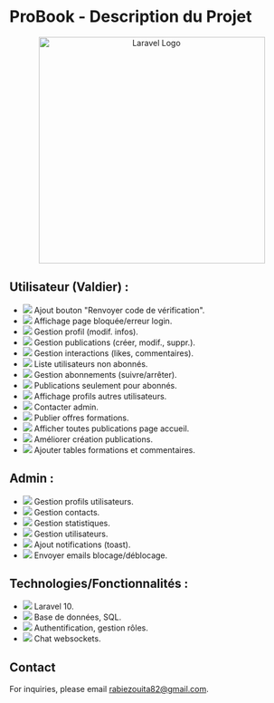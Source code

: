# ProBook - Description du Projet

<p align="center">
  <a href="https://laravel.com" target="_blank">
    <img src="https://raw.githubusercontent.com/laravel/art/master/logo-lockup/5%20SVG/2%20CMYK/1%20Full%20Color/laravel-logolockup-cmyk-red.svg"
      width="400" alt="Laravel Logo">
  </a>
</p>

## Utilisateur (Valdier) :

- <img src="https://img.icons8.com/ios/20/000000/plus.png"/> Ajout bouton "Renvoyer code de vérification".
- <img src="https://img.icons8.com/ios/20/000000/website-error.png"/> Affichage page bloquée/erreur login.
- <img src="https://img.icons8.com/ios/20/000000/edit-user.png"/> Gestion profil (modif. infos).
- <img src="https://img.icons8.com/ios/20/000000/edit-property.png"/> Gestion publications (créer, modif., suppr.).
- <img src="https://img.icons8.com/ios/20/000000/facebook-like.png"/> Gestion interactions (likes, commentaires).
- <img src="https://img.icons8.com/ios/20/000000/user-group-man-man.png"/> Liste utilisateurs non abonnés.
- <img src="https://img.icons8.com/ios/20/000000/subscription.png"/> Gestion abonnements (suivre/arrêter).
- <img src="https://img.icons8.com/ios/20/000000/visible.png"/> Publications seulement pour abonnés.
- <img src="https://img.icons8.com/ios/20/000000/conference-background-selected.png"/> Affichage profils autres utilisateurs.
- <img src="https://img.icons8.com/ios/20/000000/phone-message.png"/> Contacter admin.
- <img src="https://img.icons8.com/ios/20/000000/course.png"/> Publier offres formations.
- <img src="https://img.icons8.com/ios/20/000000/visible.png"/> Afficher toutes publications page accueil.
- <img src="https://img.icons8.com/ios/20/000000/pencil.png"/> Améliorer création publications.
- <img src="https://img.icons8.com/ios/20/000000/add-database.png"/> Ajouter tables formations et commentaires.

## Admin :

- <img src="https://img.icons8.com/ios/20/000000/user-male-circle.png"/> Gestion profils utilisateurs.
- <img src="https://img.icons8.com/ios/20/000000/ringing-phone.png"/> Gestion contacts.
- <img src="https://img.icons8.com/ios/20/000000/statistics.png"/> Gestion statistiques.
- <img src="https://img.icons8.com/ios/20/000000/manage-users.png"/> Gestion utilisateurs.
- <img src="https://img.icons8.com/ios/20/000000/notification.png"/> Ajout notifications (toast).
- <img src="https://img.icons8.com/ios/20/000000/email-send.png"/> Envoyer emails blocage/déblocage.

## Technologies/Fonctionnalités :

- <img src="https://img.icons8.com/color/20/000000/laravel.png"/> Laravel 10.
- <img src="https://img.icons8.com/ios/20/000000/database-restore.png"/> Base de données, SQL.
- <img src="https://img.icons8.com/ios/20/000000/user-shield.png"/> Authentification, gestion rôles.
- <img src="https://img.icons8.com/ios/20/000000/chat-message.png"/> Chat websockets.

## Contact
For inquiries, please email rabiezouita82@gmail.com.
